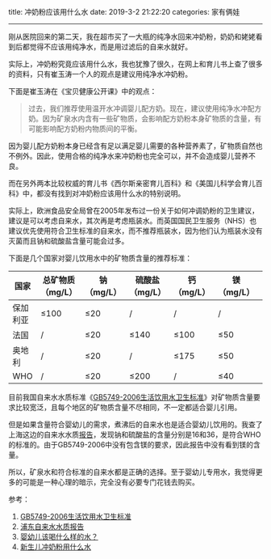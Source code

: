 title: 冲奶粉应该用什么水
date: 2019-3-2 21:22:20
categories: 家有俩娃

---

刚从医院回来的第二天，我在超市买了一大瓶的纯净水回来冲奶粉，奶奶和姥姥看到后都觉得不应该用纯净水，而是用过滤后的自来水就好。

<!--more-->


实际上，冲奶粉究竟应该用什么水，我也犹豫了很久，在网上和育儿书上查了很多的资料，只有崔玉涛一个人的观点是建议用纯净水冲奶粉。

下面是崔玉涛在《宝贝健康公开课》中的观点：

> 过去，我们推荐使用温开水冲调婴儿配方奶。现在，建议使用纯净水冲配方奶。因为矿泉水内含有一些矿物质，会影响配方奶粉本身矿物质的含量，有可能影响配方奶粉内物质间的平衡。

因为婴儿配方奶粉本身已经含有足以满足婴儿需要的各种营养素了，矿物质自然也不例外。因此，使用合格的纯净水来冲奶粉也完全可以，并不会造成婴儿营养不良。

而在另外两本比较权威的育儿书《西尔斯亲密育儿百科》和《美国儿科学会育儿百科》中，都没有找到对冲奶粉应该用什么水的特别说明。

实际上，欧洲食品安全局曾在2005年发布过一份关于如何冲调奶粉的卫生建议，建议是可以考虑自来水，其次再是考虑瓶装水。而英国国民卫生服务（NHS）也建议优先使用符合卫生标准的自来水，而不推荐瓶装水，因为他们认为瓶装水没有灭菌而且钠和硫酸盐含量可能会过多。

下面是几个国家对婴儿饮用水中的矿物质含量的推荐标准：

| 国家     | 总矿物质（mg/L） | 钠（mg/L） | 硫酸盐（mg/L） | 钙（mg/L） | 镁（mg/L） | 氟（mg/L） | 钾（mg/L） | 氯化物（mg/L） |
| -------- | ---------------- | ---------- | -------------- | ---------- | ---------- | ---------- | ---------- | -------------- |
| 保加利亚 | ≤100             | ≤20        | /              | /          | /          | /          | /          | /              |
| 法国     | /                | ≤20        | ≤140           | ≤100       | ≤50        | ≤0.5       |            | ≤0.5           |
| 奥地利   | /                | ≤20        | /              | ≤175       | ≤50        | ≤1.5       | ≤10        | ≤50            |
| WHO      | /                | ≤20        | ≤200           | /          | ≤40        | /          | /          | /              |

目前我国自来水水质标准《[GB5749-2006生活饮用水卫生标准](http://www.moh.gov.cn/open/db_query/new/20070628143525.pdf)》对矿物质含量要求比较宽泛，且每个地区的矿物质含量不尽相同，不一定都适合婴儿引用。

但是如果含量符合婴幼儿的需求，煮沸后的自来水也是适合婴幼儿饮用的。我查了上海这边的自来水水质[报告](https://www.pudongwater.com/pages/bsgk_ywxx_szqk.aspx)，发现钠和硫酸盐的含量分别是16和36，是符合WHO的标准的。由于GB5749-2006中没有包含镁的要求，因此报告中没有看到镁的含量。

所以，矿泉水和符合标准的自来水都是正确的选择。至于婴幼儿专用水，我觉得更多的可能是一种心理的暗示，完全没有必要专门花钱去购买。



参考：

1. [GB5749-2006生活饮用水卫生标准](http://www.moh.gov.cn/open/db_query/new/20070628143525.pdf)
2. [浦东自来水水质报告](https://www.pudongwater.com/pages/bsgk_ywxx_szqk.aspx)
3. [婴幼儿该喝什么样的水？](http://www.ghub.org/water/2016/01/29/%E5%A9%B4%E5%B9%BC%E5%84%BF%E8%AF%A5%E5%96%9D%E4%BB%80%E4%B9%88%E6%A0%B7%E7%9A%84%E6%B0%B4%EF%BC%9F/)
4. [新生儿冲奶粉用什么水](http://www.mama.cn/z/art/53533/)

